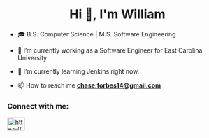 <h1 align="center">Hi 👋, I'm William</h1>

- 🎓 B.S. Computer Science | M.S. Software Engineering
  
- 🔭 I’m currently working as a Software Engineer for East Carolina University

- 🌱 I'm currently learning Jenkins right now. 

- 📫 How to reach me **chase.forbes14@gmail.com**

<h3 align="left">Connect with me:</h3>
<p align="left">
<a href="https://www.linkedin.com/in/william-forbes-919663195/" target="blank"><img align="center" src="https://raw.githubusercontent.com/rahuldkjain/github-profile-readme-generator/master/src/images/icons/Social/linked-in-alt.svg" alt="https://www.linkedin.com/in/william-forbes-919663195/" height="30" width="40" /></a>
</p>
